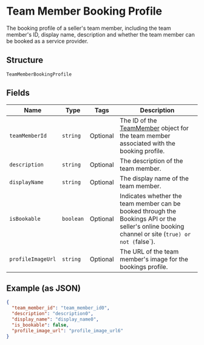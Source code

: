 
# Team Member Booking Profile

The booking profile of a seller's team member, including the team member's ID, display name, description and whether the team member can be booked as a service provider.

## Structure

`TeamMemberBookingProfile`

## Fields

| Name | Type | Tags | Description |
|  --- | --- | --- | --- |
| `teamMemberId` | `string` | Optional | The ID of the [TeamMember](#type-TeamMember) object for the team member associated with the booking profile. |
| `description` | `string` | Optional | The description of the team member. |
| `displayName` | `string` | Optional | The display name of the team member. |
| `isBookable` | `boolean` | Optional | Indicates whether the team member can be booked through the Bookings API or the seller's online booking channel or site (`true) or not (`false`). |
| `profileImageUrl` | `string` | Optional | The URL of the team member's image for the bookings profile. |

## Example (as JSON)

```json
{
  "team_member_id": "team_member_id0",
  "description": "description0",
  "display_name": "display_name0",
  "is_bookable": false,
  "profile_image_url": "profile_image_url6"
}
```

